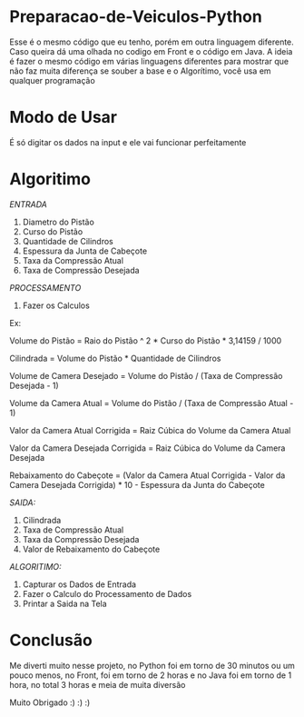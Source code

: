 # Preparacao-de-Veiculos-Python

Esse é o mesmo código que eu tenho, porém em outra linguagem diferente. Caso queira dá uma olhada no codigo em Front e o código em Java. A ideia é fazer o mesmo código em várias linguagens diferentes para mostrar que não faz muita diferença se souber a base e o Algorítimo, você usa em qualquer programação

# Modo de Usar

É só digitar os dados na input e ele vai funcionar perfeitamente



# Algoritimo 


*ENTRADA*

1. Diametro do Pistão
2. Curso do Pistão
3. Quantidade de Cilindros
4. Espessura da Junta de Cabeçote
5. Taxa da Compressão Atual
6. Taxa de Compressão Desejada


*PROCESSAMENTO*

1. Fazer os Calculos


Ex:

Volume do Pistão = Raio do Pistão ^ 2 * Curso do Pistão * 3,14159 / 1000

Cilindrada = Volume do Pistão * Quantidade de Cilindros

Volume de Camera Desejado = Volume do Pistão / (Taxa de Compressão Desejada - 1)

Volume da Camera Atual = Volume do Pistão / (Taxa de Compressão Atual - 1)

Valor da Camera Atual Corrigida = Raiz Cúbica do Volume da Camera Atual

Valor da Camera Desejada Corrigida = Raiz Cúbica do Volume da Camera Desejada

Rebaixamento do Cabeçote =  (Valor da Camera Atual Corrigida - Valor da Camera Desejada Corrigida) * 10 - Espessura da Junta do Cabeçote



*SAIDA:*

1. Cilindrada
2. Taxa de Compressão Atual
3. Taxa da Compressão Desejada
4. Valor de Rebaixamento do Cabeçote



*ALGORITIMO:*


1. Capturar os Dados de Entrada
2. Fazer o Calculo do Processamento de Dados
3. Printar a Saida na Tela


# Conclusão

Me diverti muito nesse projeto, no Python foi em torno de 30 minutos ou um pouco menos, no Front, foi em torno de 2 horas e no Java foi em torno de 1 hora, no total 3 horas e meia de muita diversão

Muito Obrigado :) :) :)
